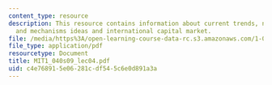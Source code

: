 ```yaml
---
content_type: resource
description: This resource contains information about current trends, new finance
  and mechanisms ideas and international capital market.
file: /media/https%3A/open-learning-course-data-rc.s3.amazonaws.com/1-040-project-management-spring-2009/c4e768915e06281cdf545c6e0d891a3a_MIT1_040s09_lec04.pdf
file_type: application/pdf
resourcetype: Document
title: MIT1_040s09_lec04.pdf
uid: c4e76891-5e06-281c-df54-5c6e0d891a3a
---
```

